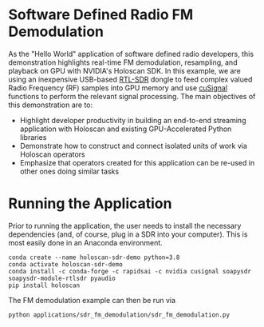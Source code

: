 # Software Defined Radio FM Demodulation

As the "Hello World" application of software defined radio developers, this demonstration highlights real-time FM demodulation, resampling, and playback on GPU with NVIDIA's Holoscan SDK. In this example, we are using an inexpensive USB-based [RTL-SDR](https://www.rtl-sdr.com/) dongle to feed complex valued Radio Frequency (RF) samples into GPU memory and use [cuSignal](https://github.com/rapidsai/cusignal) functions to perform the relevant signal processing. The main objectives of this demonstration are to:
- Highlight developer productivity in building an end-to-end streaming application with Holoscan and existing GPU-Accelerated Python libraries
- Demonstrate how to construct and connect isolated units of work via Holoscan operators
- Emphasize that operators created for this application can be re-used in other ones doing similar tasks

# Running the Application

Prior to running the application, the user needs to install the necessary dependencies (and, of course, plug in a SDR into your computer). This is most easily done in an Anaconda environment.

```
conda create --name holoscan-sdr-demo python=3.8
conda activate holoscan-sdr-demo
conda install -c conda-forge -c rapidsai -c nvidia cusignal soapysdr soapysdr-module-rtlsdr pyaudio
pip install holoscan
```

The FM demodulation example can then be run via
```
python applications/sdr_fm_demodulation/sdr_fm_demodulation.py
```
